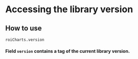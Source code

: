 # Accessing the library version

## How to use

```
roiCharts.version
```

#### Field `version` contains a tag of the current library version.
